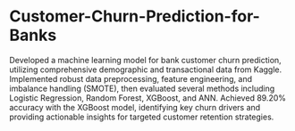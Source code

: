 # Customer-Churn-Prediction-for-Banks
Developed a machine learning model for bank customer churn prediction, utilizing comprehensive demographic and transactional data from Kaggle.
Implemented robust data preprocessing, feature engineering, and imbalance handling (SMOTE), then evaluated several methods including Logistic Regression, Random Forest, XGBoost, and ANN.
Achieved 89.20% accuracy with the XGBoost model, identifying key churn drivers and providing actionable insights for targeted customer retention strategies.
